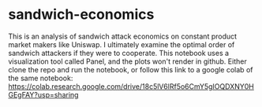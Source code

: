 # sandwich-economics
This is an analysis of sandwich attack economics on constant product market makers like Uniswap. I ultimately examine the optimal order of sandwich attackers if they were to cooperate. This notebook uses a visualization tool called Panel, and the plots won't render in github. Either clone the repo and run the notebook, or follow this link to a google colab of the same notebook: https://colab.research.google.com/drive/18c5lV6lRf5o6CmY5gIOQDXNY0HGEgFAY?usp=sharing
